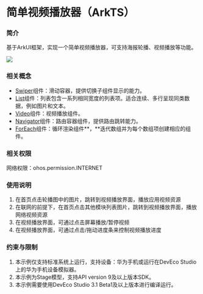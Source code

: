 # 简单视频播放器（ArkTS）

### 简介

基于ArkUI框架，实现一个简单视频播放器，可支持海报轮播、视频播放等功能。

![](screenshots/video.gif)

### 相关概念

- [Swiper](https://developer.harmonyos.com/cn/docs/documentation/doc-references/ts-container-swiper-0000001333321221)组件：滑动容器，提供切换子组件显示的能力。
- [List](https://developer.harmonyos.com/cn/docs/documentation/doc-references/ts-container-list-0000001333800573)组件：列表包含一系列相同宽度的列表项。适合连续、多行呈现同类数据，例如图片和文本。
- [Video](https://developer.harmonyos.com/cn/docs/documentation/doc-references/ts-media-components-video-0000001333641101)组件：视频播放组件。
- [Navigator](https://developer.harmonyos.com/cn/docs/documentation/doc-references/ts-container-navigator-0000001333321217)组件：路由容器组件，提供路由跳转能力。
- [ForEach](https://developer.harmonyos.com/cn/docs/documentation/doc-guides/ets-rendering-control-0000001149698611)组件：循环渲染组件**，**迭代数组并为每个数组项创建相应的组件。

### 相关权限

网络权限：ohos.permission.INTERNET

### 使用说明

1. 在首页点击轮播图中的图片，跳转到视频播放界面，播放应用视频资源
2. 在联网的前提下，在首页点击其他模块列表图片，跳转到视频播放界面，播放网络视频资源
3. 在视频播放界面，可通过点击屏幕播放/暂停视频
4. 在视频播放界面，可通过点击/拖动进度条来控制视频播放进度


### 约束与限制

1. 本示例仅支持标准系统上运行，支持设备：华为手机或运行在DevEco Studio上的华为手机设备模拟器。
2. 本示例为Stage模型，支持API version 9及以上版本SDK。
3. 本示例需要使用DevEco Studio 3.1 Beta1及以上版本进行编译运行。
